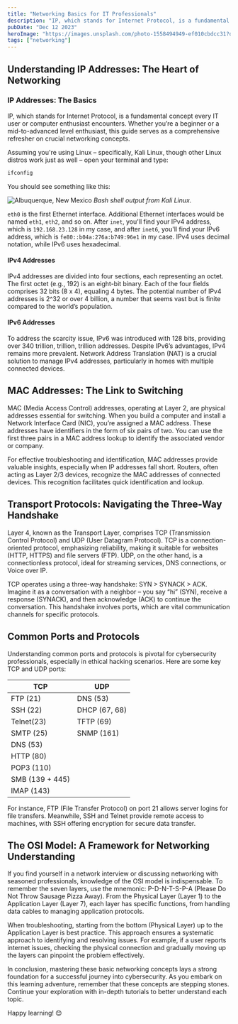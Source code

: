 ```yaml
---
title: "Networking Basics for IT Professionals"
description: "IP, which stands for Internet Protocol, is a fundamental concept every IT user or computer enthusiast encounters. Whether you’re a beginner or a mid-to-advanced level enthusiast, this guide serves as a comprehensive refresher on crucial networking concepts."
pubDate: "Dec 12 2023"
heroImage: "https://images.unsplash.com/photo-1558494949-ef010cbdcc31?q=80&w=1934&auto=format&fit=crop&ixlib=rb-4.0.3&ixid=M3wxMjA3fDB8MHxwaG90by1wYWdlfHx8fGVufDB8fHx8fA%3D%3D"
tags: ["networking"]
---
```


## Understanding IP Addresses: The Heart of Networking

### IP Addresses: The Basics

IP, which stands for Internet Protocol, is a fundamental concept every IT user or computer enthusiast encounters. Whether you’re a beginner or a mid-to-advanced level enthusiast, this guide serves as a comprehensive refresher on crucial networking concepts.

Assuming you're using Linux – specifically, Kali Linux, though other Linux distros work just as well – open your terminal and type:

```bash
ifconfig
```

You should see something like this:

![Albuquerque, New Mexico](https://delinvon.sirv.com/tetteis-cyber/kali-linux-terminal-output-for-ifconfig.png)
_Bash shell output from Kali Linux._

`eth0` is the first Ethernet interface. Additional Ethernet interfaces would be named `eth1`, `eth2`, and so on. After `inet`, you'll find your IPv4 address, which is `192.168.23.128` in my case, and after `inet6`, you'll find your IPv6 address, which is `fe80::b04a:276a:b749:96e1` in my case. IPv4 uses decimal notation, while IPv6 uses hexadecimal.

#### IPv4 Addresses

IPv4 addresses are divided into four sections, each representing an octet. The first octet (e.g., 192) is an eight-bit binary. Each of the four fields comprises 32 bits (8 x 4), equaling 4 bytes. The potential number of IPv4 addresses is 2^32 or over 4 billion, a number that seems vast but is finite compared to the world’s population.

#### IPv6 Addresses

To address the scarcity issue, IPv6 was introduced with 128 bits, providing over 340 trillion, trillion, trillion addresses. Despite IPv6’s advantages, IPv4 remains more prevalent. Network Address Translation (NAT) is a crucial solution to manage IPv4 addresses, particularly in homes with multiple connected devices.

## MAC Addresses: The Link to Switching

MAC (Media Access Control) addresses, operating at Layer 2, are physical addresses essential for switching. When you build a computer and install a Network Interface Card (NIC), you’re assigned a MAC address. These addresses have identifiers in the form of six pairs of two. You can use the first three pairs in a MAC address lookup to identify the associated vendor or company.

For effective troubleshooting and identification, MAC addresses provide valuable insights, especially when IP addresses fall short. Routers, often acting as Layer 2/3 devices, recognize the MAC addresses of connected devices. This recognition facilitates quick identification and lookup.

## Transport Protocols: Navigating the Three-Way Handshake

Layer 4, known as the Transport Layer, comprises TCP (Transmission Control Protocol) and UDP (User Datagram Protocol). TCP is a connection-oriented protocol, emphasizing reliability, making it suitable for websites (HTTP, HTTPS) and file servers (FTP). UDP, on the other hand, is a connectionless protocol, ideal for streaming services, DNS connections, or Voice over IP.

TCP operates using a three-way handshake: SYN > SYNACK > ACK. Imagine it as a conversation with a neighbor – you say “hi” (SYN), receive a response (SYNACK), and then acknowledge (ACK) to continue the conversation. This handshake involves ports, which are vital communication channels for specific protocols.

## Common Ports and Protocols

Understanding common ports and protocols is pivotal for cybersecurity professionals, especially in ethical hacking scenarios. Here are some key TCP and UDP ports:

| TCP             | UDP           |
| --------------- | ------------- |
| FTP (21)        | DNS (53)      |
| SSH (22)        | DHCP (67, 68) |
| Telnet(23)      | TFTP (69)     |
| SMTP (25)       | SNMP (161)    |
| DNS (53)        |               |
| HTTP (80)       |               |
| POP3 (110)      |               |
| SMB (139 + 445) |               |
| IMAP (143)      |               |

For instance, FTP (File Transfer Protocol) on port 21 allows server logins for file transfers. Meanwhile, SSH and Telnet provide remote access to machines, with SSH offering encryption for secure data transfer.

## The OSI Model: A Framework for Networking Understanding

If you find yourself in a network interview or discussing networking with seasoned professionals, knowledge of the OSI model is indispensable. To remember the seven layers, use the mnemonic: P-D-N-T-S-P-A (Please Do Not Throw Sausage Pizza Away). From the Physical Layer (Layer 1) to the Application Layer (Layer 7), each layer has specific functions, from handling data cables to managing application protocols.

When troubleshooting, starting from the bottom (Physical Layer) up to the Application Layer is best practice. This approach ensures a systematic approach to identifying and resolving issues. For example, if a user reports internet issues, checking the physical connection and gradually moving up the layers can pinpoint the problem effectively.

In conclusion, mastering these basic networking concepts lays a strong foundation for a successful journey into cybersecurity. As you embark on this learning adventure, remember that these concepts are stepping stones. Continue your exploration with in-depth tutorials to better understand each topic.

Happy learning! 😊

